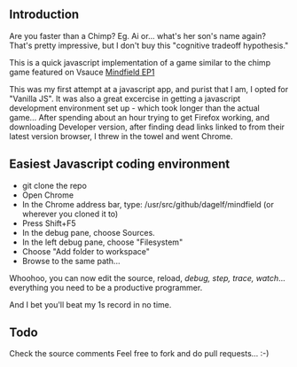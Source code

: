 ## Introduction
Are you faster than a Chimp? Eg. Ai or... what's her son's name again? That's pretty impressive, but I don't buy this "cognitive tradeoff hypothesis."

This is a quick javascript implementation of a game similar to the chimp game featured on Vsauce [Mindfield EP1](https://www.youtube.com/watch?v=iqKdEhx-dD4)

This was my first attempt at a javascript app, and purist that I am, I opted for "Vanilla JS". It was also a great excercise in getting a javascript development environment set up - which took longer than the actual game... After spending about an hour trying to get Firefox working, and downloading Developer version, after finding dead links linked to from their latest version browser, I threw in the towel and went Chrome. 

## Easiest Javascript coding environment
* git clone the repo
* Open Chrome
* In the Chrome address bar, type: /usr/src/github/dagelf/mindfield (or wherever you cloned it to)
* Press Shift+F5
* In the debug pane, choose Sources.
* In the left debug pane, choose "Filesystem"
* Choose "Add folder to workspace"
* Browse to the same path...

Whoohoo, you can now edit the source, reload, *debug, step, trace, watch*... everything you need to be a productive programmer. 

And I bet you'll beat my 1s record in no time. 

## Todo
Check the source comments
Feel free to fork and do pull requests... :-) 
